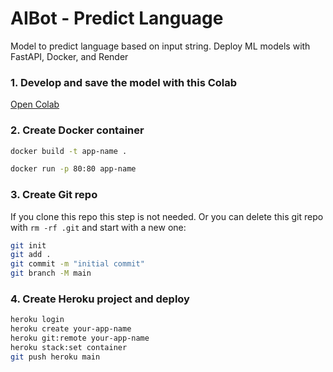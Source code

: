 # AIBot - Predict Language
Model to predict language based on input string.
Deploy ML models with FastAPI, Docker, and Render

### 1. Develop and save the model with this Colab

[Open Colab](https://colab.research.google.com/drive/1uaALcaatvxOu42IhQA4r0bahfdpw-Z7v?usp=sharing)

### 2. Create Docker container

```bash
docker build -t app-name .

docker run -p 80:80 app-name
```

### 3. Create Git repo

If you clone this repo this step is not needed. Or you can delete this git repo with `rm -rf .git` and start with a new one:

```bash
git init
git add .
git commit -m "initial commit"
git branch -M main
```

### 4. Create Heroku project and deploy

```bash
heroku login
heroku create your-app-name
heroku git:remote your-app-name
heroku stack:set container
git push heroku main
```

